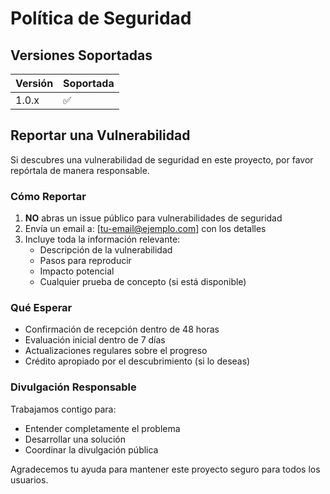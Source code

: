 # Política de Seguridad

## Versiones Soportadas

| Versión | Soportada          |
| ------- | ------------------ |
| 1.0.x   | :white_check_mark: |

## Reportar una Vulnerabilidad

Si descubres una vulnerabilidad de seguridad en este proyecto, por favor repórtala de manera responsable.

### Cómo Reportar

1. **NO** abras un issue público para vulnerabilidades de seguridad
2. Envía un email a: [tu-email@ejemplo.com] con los detalles
3. Incluye toda la información relevante:
   - Descripción de la vulnerabilidad
   - Pasos para reproducir
   - Impacto potencial
   - Cualquier prueba de concepto (si está disponible)

### Qué Esperar

- Confirmación de recepción dentro de 48 horas
- Evaluación inicial dentro de 7 días
- Actualizaciones regulares sobre el progreso
- Crédito apropiado por el descubrimiento (si lo deseas)

### Divulgación Responsable

Trabajamos contigo para:
- Entender completamente el problema
- Desarrollar una solución
- Coordinar la divulgación pública

Agradecemos tu ayuda para mantener este proyecto seguro para todos los usuarios.
